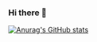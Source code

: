 ### Hi there 👋

[![Anurag's GitHub stats](https://github-readme-stats.vercel.app/api?username=TaoYang&show_icons=true&theme=radical)](https://github.com/anuraghazra/github-readme-stats)
<!--
**ThomasMrY/ThomasMrY** is a ✨ _special_ ✨ repository because its `README.md` (this file) appears on your GitHub profile.

Here are some ideas to get you started:

- 🔭 I’m currently working on ...
- 🌱 I’m currently learning ...
- 👯 I’m looking to collaborate on ...
- 🤔 I’m looking for help with ...
- 💬 Ask me about ...
- 📫 How to reach me: ...
- 😄 Pronouns: ...
- ⚡ Fun fact: ...
-->
